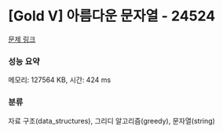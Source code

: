 # [Gold V] 아름다운 문자열 - 24524 

[문제 링크](https://www.acmicpc.net/problem/24524) 

### 성능 요약

메모리: 127564 KB, 시간: 424 ms

### 분류

자료 구조(data_structures), 그리디 알고리즘(greedy), 문자열(string)


